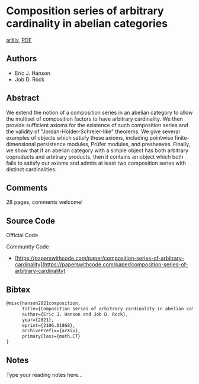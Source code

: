 
# Composition series of arbitrary cardinality in abelian categories

[arXiv](https://arxiv.org/abs/2106.01868), [PDF](https://arxiv.org/pdf/2106.01868.pdf)

## Authors

- Eric J. Hanson
- Job D. Rock

## Abstract

We extend the notion of a composition series in an abelian category to allow the multiset of composition factors to have arbitrary cardinality. We then provide sufficient axioms for the existence of such composition series and the validity of "Jordan-Hölder-Schreier-like" theorems. We give several examples of objects which satisfy these axioms, including pointwise finite-dimensional persistence modules, Prüfer modules, and presheaves. Finally, we show that if an abelian category with a simple object has both arbitrary coproducts and arbitrary products, then it contains an object which both fails to satisfy our axioms and admits at least two composition series with distinct cardinalities.

## Comments

28 pages, comments welcome!

## Source Code

Official Code



Community Code

- [https://paperswithcode.com/paper/composition-series-of-arbitrary-cardinality](https://paperswithcode.com/paper/composition-series-of-arbitrary-cardinality)

## Bibtex

```tex
@misc{hanson2021composition,
      title={Composition series of arbitrary cardinality in abelian categories}, 
      author={Eric J. Hanson and Job D. Rock},
      year={2021},
      eprint={2106.01868},
      archivePrefix={arXiv},
      primaryClass={math.CT}
}
```

## Notes

Type your reading notes here...

